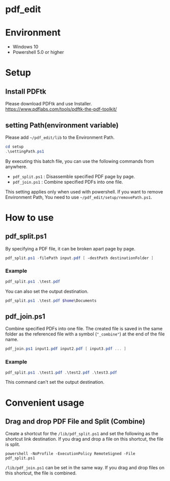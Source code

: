 # pdf_edit

# Environment

- Windows 10
- Powershell 5.0 or higher

# Setup

## Install PDFtk

Please download PDFtk and use Installer.
https://www.pdflabs.com/tools/pdftk-the-pdf-toolkit/

## setting Path(environment variable)

Please add ```~/pdf_edit/lib``` to the Environment Path.

```powershell
cd setup
.\settingPath.ps1
```

By executing this batch file, you can use the following commands from anywhere.

- ```pdf_split.ps1``` : Disassemble specified PDF page by page.
- ```pdf_join.ps1``` : Combine specified PDFs into one file.

This setting applies only when used with powershell.
If you want to remove Environment Path, You need to use ```~/pdf_edit/setup/removePath.ps1```.

# How to use

## pdf_split.ps1

By specifying a PDF file, it can be broken apart page by page.

```powershell
pdf_split.ps1 -filePath input.pdf [ -destPath destinationFolder ]
```

### Example

```powershell
pdf_split.ps1 .\test.pdf 
```

You can also set the output destination.

```powershell
pdf_split.ps1 .\test.pdf $home\Documents
```

## pdf_join.ps1

Combine specified PDFs into one file.
The created file is saved in the same folder as the referenced file with a symbol (```"_combine"```) at the end of the file name.

```powershell
pdf_join.ps1 input1.pdf input2.pdf [ input3.pdf ... ]
```

### Example

```powershell
pdf_split.ps1 .\test1.pdf .\test2.pdf .\test3.pdf
```

This command can't set the output destination.


# Convenient usage

## Drag and drop PDF File and Split (Combine)

Create a shortcut for the ```/lib/pdf_split.ps1``` and set the following as the shortcut link destination.
If you drag and drop a file on this shortcut, the file is split.

```
powershell -NoProfile -ExecutionPolicy RemoteSigned -File pdf_split.ps1
```

```/lib/pdf_join.ps1``` can be set in the same way.
If you drag and drop files on this shortcut, the file is combined.